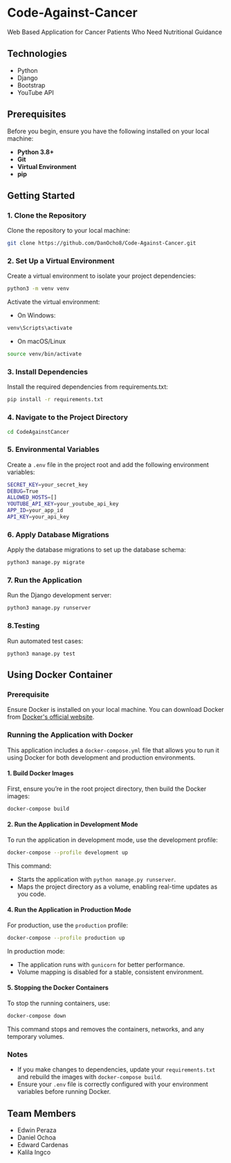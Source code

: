 # Code-Against-Cancer

Web Based Application for Cancer Patients Who Need Nutritional Guidance

## Technologies

- Python
- Django
- Bootstrap
- YouTube API

## Prerequisites

Before you begin, ensure you have the following installed on your local machine:

- **Python 3.8+**
- **Git**
- **Virtual Environment**
- **pip**

## Getting Started

### 1. Clone the Repository

Clone the repository to your local machine:

```bash
git clone https://github.com/DanOcho8/Code-Against-Cancer.git
```

### 2. Set Up a Virtual Environment

Create a virtual environment to isolate your project dependencies:

```bash
python3 -m venv venv
```

Activate the virtual environment:

- On Windows:

```bash
venv\Scripts\activate

```

- On macOS/Linux

```bash
source venv/bin/activate

```

### 3. Install Dependencies

Install the required dependencies from requirements.txt:

```bash
pip install -r requirements.txt
```

### 4. Navigate to the Project Directory

```bash
cd CodeAgainstCancer
```

### 5. Environmental Variables

Create a `.env` file in the project root and add the following environment variables:

```bash
SECRET_KEY=your_secret_key
DEBUG=True
ALLOWED_HOSTS=[]
YOUTUBE_API_KEY=your_youtube_api_key
APP_ID=your_app_id
API_KEY=your_api_key
```

### 6. Apply Database Migrations

Apply the database migrations to set up the database schema:

```bash
python3 manage.py migrate
```

### 7. Run the Application

Run the Django development server:

```bash
python3 manage.py runserver
```

### 8.Testing

Run automated test cases:

```
python3 manage.py test
```

## Using Docker Container

### Prerequisite

Ensure Docker is installed on your local machine. You can download Docker from [Docker's official website](https://www.docker.com/products/docker-desktop).

### Running the Application with Docker

This application includes a `docker-compose.yml` file that allows you to run it using Docker for both development and production environments.

#### 1. Build Docker Images

First, ensure you’re in the root project directory, then build the Docker images:

```bash
docker-compose build
```

#### 2. Run the Application in Development Mode

To run the application in development mode, use the development profile:

```bash
docker-compose --profile development up
```

This command:

- Starts the application with `python manage.py runserver`.
- Maps the project directory as a volume, enabling real-time updates as you code.

#### 4. Run the Application in Production Mode

For production, use the `production` profile:

```bash
docker-compose --profile production up
```

In production mode:

- The application runs with `gunicorn` for better performance.
- Volume mapping is disabled for a stable, consistent environment.

#### 5. Stopping the Docker Containers

To stop the running containers, use:

```bash
docker-compose down
```

This command stops and removes the containers, networks, and any temporary volumes.

### Notes

- If you make changes to dependencies, update your `requirements.txt` and rebuild the images with `docker-compose build`.
- Ensure your `.env` file is correctly configured with your environment variables before running Docker.

## Team Members

- Edwin Peraza
- Daniel Ochoa
- Edward Cardenas
- Kalila Ingco

```

```
